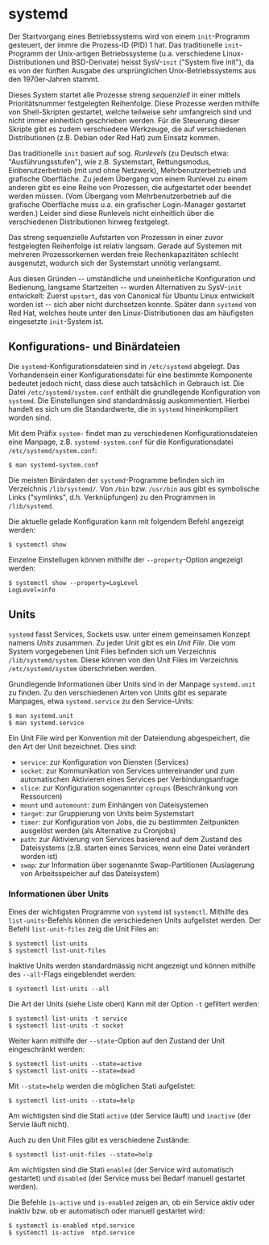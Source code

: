 # systemd

Der Startvorgang eines Betriebssystems wird von einem `init`-Programm
gesteuert, der immre die Prozess-ID (PID) 1 hat. Das traditionelle
`init`-Programm der Unix-artigen Betriebssysteme (u.a. verschiedene
Linux-Distributionen und BSD-Derivate) heisst SysV-`init` ("System five init"),
da es von der fünften Ausgabe des ursprünglichen Unix-Betriebssystems aus den
1970er-Jahren stammt.

Dieses System startet alle Prozesse streng _sequenziell_ in einer mittels
Prioritätsnummer festgelegten Reihenfolge. Diese Prozesse werden mithilfe von
Shell-Skripten gestartet, welche teilweise sehr umfangreich sind und nicht
immer einheitlich geschrieben werden. Für die Steuerung dieser Skripte gibt es
zudem verschiedene Werkzeuge, die auf verschiedenen Distributionen (z.B. Debian
oder Red Hat) zum Einsatz kommen.

Das traditionelle `init` basiert auf sog. _Runlevels_ (zu Deutsch etwa:
"Ausführungsstufen"), wie z.B. Systemstart, Rettungsmodus, Einbenutzerbetrieb
(mit und ohne Netzwerk), Mehrbenutzerbetrieb und grafische Oberfläche. Zu jedem
Übergang von einem Runlevel zu einem anderen gibt es eine Reihe von Prozessen,
die aufgestartet oder beendet werden müssen. (Vom Übergang vom
Mehrbenutzerbetrieb auf die grafische Oberfläche muss u.a. ein grafischer
Login-Manager gestartet werden.) Leider sind diese Runlevels nicht einheitlich
über die verschiedenen Distributionen hinweg festgelegt.

Das streng sequenzielle Aufstarten von Prozessen in einer zuvor festgelegten
Reihenfolge ist relativ langsam. Gerade auf Systemen mit mehreren
Prozessorkernen werden freie Rechenkapazitäten schlecht ausgenutzt, wodurch
sich der Systemstart unnötig verlangsamt.

Aus diesen Gründen -- umständliche und uneinheitliche Konfiguration und
Bedienung, langsame Startzeiten -- wurden Alternativen zu SysV-`init`
entwickelt: Zuerst `upstart`, das von Canonical für Ubuntu Linux entwickelt
worden ist -- sich aber nicht durchsetzen konnte. Später dann `systemd` von Red
Hat, welches heute unter den Linux-Distributionen das am häufigsten eingesetzte
`init`-System ist.

## Konfigurations- und Binärdateien

Die `systemd`-Konfigurationsdateien sind in `/etc/systemd` abgelegt. Das
Vorhandensein einer Konfigurationsdatei für eine bestimmte Komponente bedeutet
jedoch nicht, dass diese auch tatsächlich in Gebrauch ist. Die Datei
`/etc/systemd/system.conf` enthält die grundlegende Konfiguration von
`systemd`. Die Einstellungen sind standardmässig auskommentiert. Hierbei handelt
es sich um die Standardwerte, die in `systemd` hineinkompiliert worden sind.

Mit dem Präfix `system-` findet man zu verschiedenen Konfigurationsdateien eine
Manpage, z.B. `systemd-system.conf` für die Konfigurationsdatei
`/etc/systemd/system.conf`:

    $ man systemd-system.conf

Die meisten Binärdaten der `systemd`-Programme befinden sich im Verzeichnis
`/lib/systemd/`. Von `/bin` bzw. `/usr/bin` aus gibt es symbolische Links
("symlinks", d.h. Verknüpfungen) zu den Programmen in `/lib/systemd`.

Die aktuelle gelade Konfiguration kann mit folgendem Befehl angezeigt werden:

    $ systemctl show

Einzelne Einstellugen können mithilfe der `--property`-Option angezeigt werden:

    $ systemctl show --property=LogLevel
    LogLevel=info

## Units

`systemd` fasst Services, Sockets usw. unter einem gemeinsamen Konzept namens
_Units_ zusammen. Zu jeder Unit gibt es ein _Unit File_. Die vom System
vorgegebenen Unit Files befinden sich um Verzeichnis `/lib/systemd/system`.
Diese können von den Unit Files im Verzeichnis `/etc/systemd/system`
überschrieben werden.

Grundlegende Informationen über Units sind in der Manpage `systemd.unit` zu
finden. Zu den verschiedenen Arten von Units gibt es separate Manpages, etwa
`systemd.service` zu den Service-Units:

    $ man systemd.unit
    $ man systemd.service

Ein Unit File wird per Konvention mit der Dateiendung abgespeichert, die den Art
der Unit bezeichnet. Dies sind:

- `service`: zur Konfiguration von Diensten (Services)
- `socket`: zur Kommunikation von Services untereinander und zum automatischen
  Aktivieren eines Services per Verbindungsanfrage
- `slice`: zur Konfiguration sogenannter `cgroups` (Beschränkung von Ressourcen)
- `mount` und `automount`: zum Einhängen von Dateisystemen
- `target`: zur Gruppierung von Units beim Systemstart
- `timer`: zur Konfiguration von Jobs, die zu bestimmten Zeitpunkten ausgelöst
  werden (als Alternative zu Cronjobs)
- `path`: zur Aktivierung von Services basierend auf dem Zustand des
  Dateisystems (z.B. starten eines Services, wenn eine Datei verändert worden
  ist)
- `swap`: zur Information über sogenannte Swap-Partitionen (Auslagerung von
  Arbeitsspeicher auf das Dateisystem)

### Informationen über Units

Eines der wichtigsten Programme von `systemd` ist `systemctl`. Mithilfe des
`list-units`-Befehls können die verschiedenen Units aufgelistet werden. Der
Befehl `list-unit-files` zeig die Unit Files an:

    $ systemctl list-units
    $ systemctl list-unit-files

Inaktive Units werden standardmässig nicht angezeigt und können mithilfe des
`--all`-Flags eingeblendet werden:

    $ systemctl list-units --all

Die Art der Units (siehe Liste oben) Kann mit der Option `-t` gefiltert werden:

    $ systemctl list-units -t service
    $ systemctl list-units -t socket

Weiter kann mithilfe der `--state`-Option auf den Zustand der Unit eingeschränkt
werden:

    $ systemctl list-units --state=active
    $ systemctl list-units --state=dead

Mit `--state=help` werden die möglichen Stati aufgelistet:

    $ systemctl list-units --state=help

Am wichtigsten sind die Stati `active` (der Service läuft) und `inactive` (der
Servie läuft nicht).

Auch zu den Unit Files gibt es verschiedene Zustände:

    $ systemctl list-unit-files --state=help

Am wichtigsten sind die Stati `enabled` (der Service wird automatisch gestartet)
und `disabled` (der Service muss bei Bedarf manuell gestartet werden).

Die Befehle `is-active` und `is-enabled` zeigen an, ob ein Service aktiv oder inaktiv
bzw. ob er automatisch oder manuell gestartet wird:

    $ systemctl is-enabled ntpd.service
    $ systemctl is-active  ntpd.service
